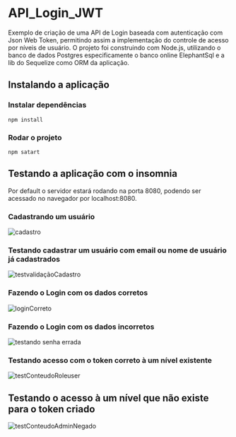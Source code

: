# API_Login_JWT

Exemplo de criação de uma API de Login baseada com autenticação com Json Web Token, permitindo assim a implementação do controle de acesso por níveis de usuário. O projeto foi construindo com Node.js, utilizando o banco de dados Postgres especificamente o banco online ElephantSql e a lib do Sequelize como ORM da aplicação.

## Instalando a aplicação 

### Instalar dependências

```
npm install
```

### Rodar o projeto 

```
npm satart
```

## Testando a aplicação com o insomnia

Por default o servidor estará rodando na porta 8080, podendo ser acessado no navegador por localhost:8080.

### Cadastrando um usuário

![cadastro](https://user-images.githubusercontent.com/35776840/206335424-ca115415-0b27-4823-80cd-bbbbcdd0c7e7.png)

### Testando cadastrar um usuário com email ou nome de usuário já cadastrados

![testvalidaçãoCadastro](https://user-images.githubusercontent.com/35776840/206335437-2a47d837-430a-4af1-9417-15288ef2af05.png)

### Fazendo o Login com os dados corretos

![loginCorreto](https://user-images.githubusercontent.com/35776840/206335456-0a761b87-2542-40ff-8ead-8ecaa6bd3c9f.png)

### Fazendo o Login com os dados incorretos

![testando senha errada](https://user-images.githubusercontent.com/35776840/206335474-63ab43c0-a218-462e-ab49-151b3ae93acc.png)

### Testando acesso com o token correto à um nível existente

![testConteudoRoleuser](https://user-images.githubusercontent.com/35776840/206335493-a97ef5b1-db79-4d89-a0ab-ad03e353cd4c.png)

## Testando o acesso à um nível que não existe para o token criado 

![testConteudoAdminNegado](https://user-images.githubusercontent.com/35776840/206335503-14c16d1f-bcd4-4778-a482-4d01f6463f60.png)
